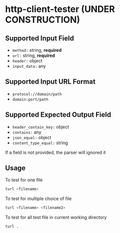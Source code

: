 # http-client-tester (UNDER CONSTRUCTION)

## Supported Input Field
- `method:` string, **required**
- `url:` string, **required**
- `header:` object
- `input_data:` any

## Supported Input URL Format
- `protocol://domain/path`
- `domain:port/path`

## Supported Expected Output Field
- `header_contain_key:` object
- `contains:` any
- `json_equal:` object
- `content_type_equal:` string

If a field is not provided, the parser will ignored it

## Usage

To test for one file
```bash
turl <filename>
```

To test for multiple choice of file
```bash
turl <filename> <filename2>
```

To test for all test file in current working directory
```bash
turl .
```

